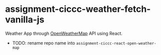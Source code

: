 # assignment-ciccc-weather-fetch-vanilla-js

Weather App through [OpenWeatherMap](https://openweathermap.org/) API using React.

- TODO: rename repo name into `assignment-ciccc-react-open-weather-map`
